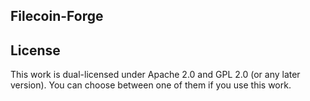## Filecoin-Forge



## License

This work is dual-licensed under Apache 2.0 and GPL 2.0 (or any later version).
You can choose between one of them if you use this work.